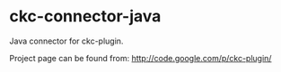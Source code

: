 ckc-connector-java
==========

Java connector for ckc-plugin.

Project page can be found from: http://code.google.com/p/ckc-plugin/
